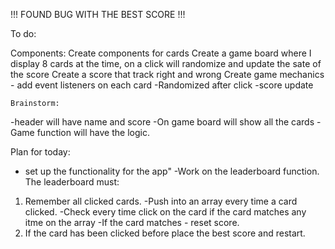 !!! FOUND BUG WITH THE BEST SCORE !!!


To do:

Components:
Create components for cards
Create a game board where I display 8 cards at the time,
   on a click will randomize and update the sate of the score
Create a score that track right and wrong
Create game mechanics - add event listeners on each card 
    -Randomized after click
    -score update


    Brainstorm:

   -header will have name and score
    -On game board will show all the cards
    -Game function will have the logic.
  
  Plan for today:
  - set up the functionality for the app"
  -Work on the leaderboard function. The leaderboard must:
   1) Remember all clicked cards. 
   -Push into an array every time a card clicked. 
   -Check every time click on the card if the card matches any itme on the array
   -If the card matches - reset score. 
   2) If the card has been clicked before place the best score and
   restart. 
